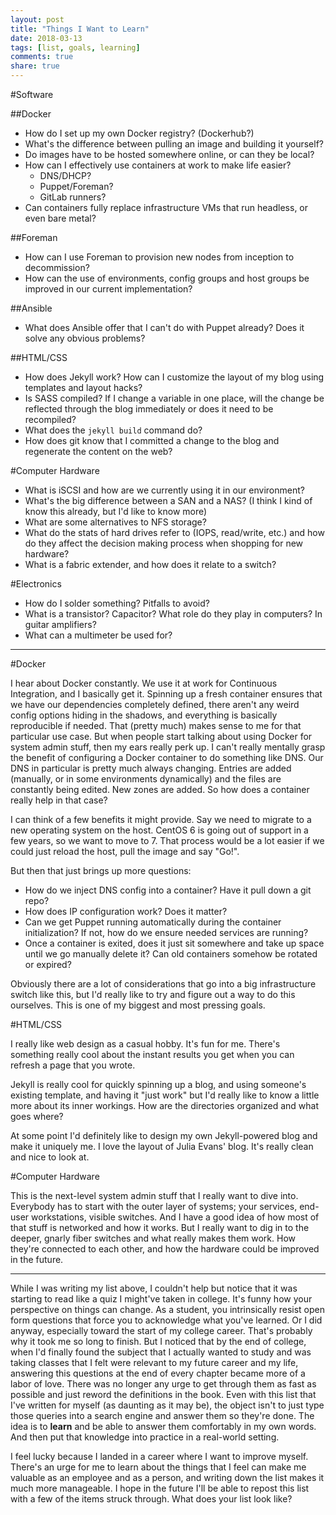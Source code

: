 ```yaml
---
layout: post
title: "Things I Want to Learn"
date: 2018-03-13
tags: [list, goals, learning]
comments: true
share: true
---
```


#Software

##Docker

* How do I set up my own Docker registry? (Dockerhub?)
* What's the difference between pulling an image and building it yourself?
* Do images have to be hosted somewhere online, or can they be local?
* How can I effectively use containers at work to make life easier?
  * DNS/DHCP?
  * Puppet/Foreman?
  * GitLab runners?
* Can containers fully replace infrastructure VMs that run headless, or even bare metal?

##Foreman

* How can I use Foreman to provision new nodes from inception to decommission?
* How can the use of environments, config groups and host groups be improved in our current implementation?

##Ansible

* What does Ansible offer that I can't do with Puppet already? Does it solve any obvious problems?

##HTML/CSS

* How does Jekyll work? How can I customize the layout of my blog using templates and layout hacks?
* Is SASS compiled? If I change a variable in one place, will the change be reflected through the blog immediately or does it need to be recompiled? 
* What does the `jekyll build` command do? 
* How does git know that I committed a change to the blog and regenerate the content on the web?

#Computer Hardware

* What is iSCSI and how are we currently using it in our environment?
* What's the big difference between a SAN and a NAS? (I think I kind of know this already, but I'd like to know more)
* What are some alternatives to NFS storage?
* What do the stats of hard drives refer to (IOPS, read/write, etc.) and how do they affect the decision making process when shopping for new hardware?
* What is a fabric extender, and how does it relate to a switch?

#Electronics

* How do I solder something? Pitfalls to avoid?
* What is a transistor? Capacitor? What role do they play in computers? In guitar amplifiers?
* What can a multimeter be used for?

---

#Docker

I hear about Docker constantly. We use it at work for Continuous Integration, and I basically get it. Spinning up a fresh container ensures that we have our dependencies completely defined, there aren't any weird config options hiding in the shadows, and everything is basically reproducible if needed. That (pretty much) makes sense to me for that particular use case. But when people start talking about using Docker for system admin stuff, then my ears really perk up. I can't really mentally grasp the benefit of configuring a Docker container to do something like DNS. Our DNS in particular is pretty much always changing. Entries are added (manually, or in some environments dynamically) and the files are constantly being edited. New zones are added. So how does a container really help in that case? 

I can think of a few benefits it might provide. Say we need to migrate to a new operating system on the host. CentOS 6 is going out of support in a few years, so we want to move to 7. That process would be a lot easier if we could just reload the host, pull the image and say "Go!". 

But then that just brings up more questions:

* How do we inject DNS config into a container? Have it pull down a git repo?
* How does IP configuration work? Does it matter?
* Can we get Puppet running automatically during the container initialization? If not, how do we ensure needed services are running?
* Once a container is exited, does it just sit somewhere and take up space until we go manually delete it? Can old containers somehow be rotated or expired?

Obviously there are a lot of considerations that go into a big infrastructure switch like this, but I'd really like to try and figure out a way to do this ourselves. This is one of my biggest and most pressing goals.

#HTML/CSS

I really like web design as a casual hobby. It's fun for me. There's something really cool about the instant results you get when you can refresh a page that you wrote.

Jekyll is really cool for quickly spinning up a blog, and using someone's existing template, and having it "just work" but I'd really like to know a little more about its inner workings. How are the directories organized and what goes where? 

At some point I'd definitely like to design my own Jekyll-powered blog and make it uniquely me. I love the layout of Julia Evans' blog. It's really clean and nice to look at.

#Computer Hardware

This is the next-level system admin stuff that I really want to dive into. Everybody has to start with the outer layer of systems; your services, end-user workstations, visible switches. And I have a good idea of how most of that stuff is networked and how it works. But I really want to dig in to the deeper, gnarly fiber switches and what really makes them work. How they're connected to each other, and how the hardware could be improved in the future.

---

While I was writing my list above, I couldn't help but notice that it was starting to read like a quiz I might've taken in college. It's funny how your perspective on things can change. As a student, you intrinsically resist open form questions that force you to acknowledge what you've learned. Or I did anyway, especially toward the start of my college career. That's probably why it took me so long to finish. But I noticed that by the end of college, when I'd finally found the subject that I actually wanted to study and was taking classes that I felt were relevant to my future career and my life, answering this questions at the end of every chapter became more of a labor of love. There was no longer any urge to get through them as fast as possible and just reword the definitions in the book. Even with this list that I've written for myself (as daunting as it may be), the object isn't to just type those queries into a search engine and answer them so they're done. The idea is to **learn** and be able to answer them comfortably in my own words. And then put that knowledge into practice in a real-world setting. 

I feel lucky because I landed in a career where I want to improve myself. There's an urge for me to learn about the things that I feel can make me valuable as an employee and as a person, and writing down the list makes it much more manageable. I hope in the future I'll be able to repost this list with a few of the items struck through. What does your list look like?
